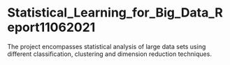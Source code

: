 # Statistical_Learning_for_Big_Data_Report11062021
The project encompasses statistical analysis of large data sets using different classification, clustering and dimension reduction techniques.
